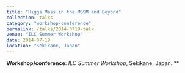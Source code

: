```yaml
---
title: "Higgs Mass in the MSSM and Beyond"
collection: talks
category: "workshop-conference"
permalink: /talks/2014-0719-talk
venue: "ILC Summer Workshop"
date: 2014-07-19
location: "Sekikane, Japan"
---
```

**Workshop/conference**: *ILC Summer Workshop*, Sekikane, Japan. **


